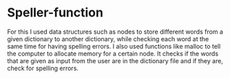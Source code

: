 # Speller-function

For this I used data structures such as nodes to store different words from a given dictionary to another dictionary, while checking each word at the same time for having spelling errors. I also used functions like malloc to tell the computer to allocate memory for a certain node.
It checks if the words that are given as input from the user are in the dictionary file and if they are, check for spelling errors.
